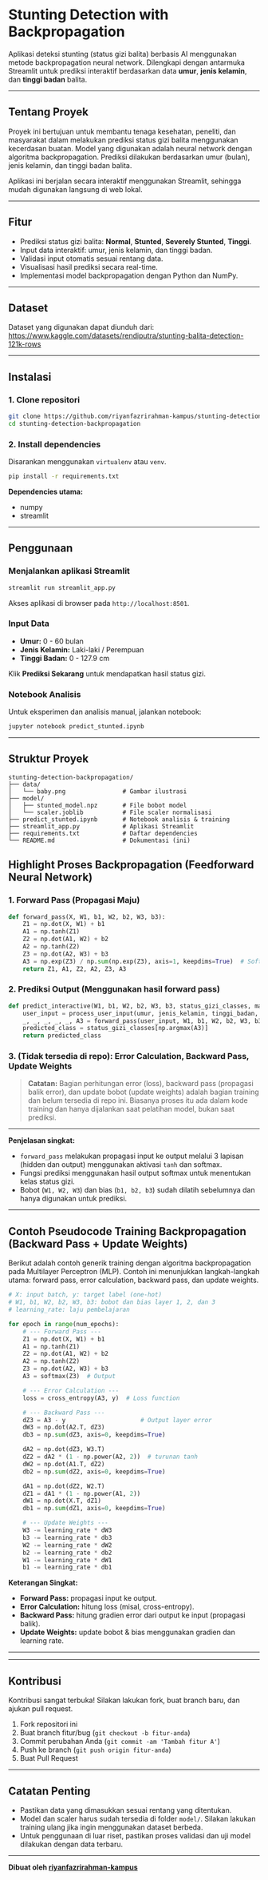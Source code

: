 # Stunting Detection with Backpropagation

Aplikasi deteksi stunting (status gizi balita) berbasis AI menggunakan metode backpropagation neural network. Dilengkapi dengan antarmuka Streamlit untuk prediksi interaktif berdasarkan data **umur**, **jenis kelamin**, dan **tinggi badan** balita.

---

## Tentang Proyek

Proyek ini bertujuan untuk membantu tenaga kesehatan, peneliti, dan masyarakat dalam melakukan prediksi status gizi balita menggunakan kecerdasan buatan. Model yang digunakan adalah neural network dengan algoritma backpropagation. Prediksi dilakukan berdasarkan umur (bulan), jenis kelamin, dan tinggi badan balita.

Aplikasi ini berjalan secara interaktif menggunakan Streamlit, sehingga mudah digunakan langsung di web lokal.

---

## Fitur

- Prediksi status gizi balita: **Normal**, **Stunted**, **Severely Stunted**, **Tinggi**.
- Input data interaktif: umur, jenis kelamin, dan tinggi badan.
- Validasi input otomatis sesuai rentang data.
- Visualisasi hasil prediksi secara real-time.
- Implementasi model backpropagation dengan Python dan NumPy.

---

## Dataset

Dataset yang digunakan dapat diunduh dari:
https://www.kaggle.com/datasets/rendiputra/stunting-balita-detection-121k-rows

---

## Instalasi

### 1. Clone repositori

```bash
git clone https://github.com/riyanfazrirahman-kampus/stunting-detection-backpropagation.git
cd stunting-detection-backpropagation
```

### 2. Install dependencies

Disarankan menggunakan `virtualenv` atau `venv`.

```bash
pip install -r requirements.txt
```

**Dependencies utama:**

- numpy
- streamlit

---

## Penggunaan

### Menjalankan aplikasi Streamlit

```bash
streamlit run streamlit_app.py
```

Akses aplikasi di browser pada `http://localhost:8501`.

### Input Data

- **Umur:** 0 - 60 bulan
- **Jenis Kelamin:** Laki-laki / Perempuan
- **Tinggi Badan:** 0 - 127.9 cm

Klik **Prediksi Sekarang** untuk mendapatkan hasil status gizi.

### Notebook Analisis

Untuk eksperimen dan analisis manual, jalankan notebook:

```bash
jupyter notebook predict_stunted.ipynb
```

---

## Struktur Proyek

```
stunting-detection-backpropagation/
├── data/
│   └── baby.png                # Gambar ilustrasi
├── model/
│   ├── stunted_model.npz       # File bobot model
│   └── scaler.joblib           # File scaler normalisasi
├── predict_stunted.ipynb       # Notebook analisis & training
├── streamlit_app.py            # Aplikasi Streamlit
├── requirements.txt            # Daftar dependencies
└── README.md                   # Dokumentasi (ini)
```

## Highlight Proses Backpropagation (Feedforward Neural Network)

### 1. Forward Pass (Propagasi Maju)

```python
def forward_pass(X, W1, b1, W2, b2, W3, b3):
    Z1 = np.dot(X, W1) + b1
    A1 = np.tanh(Z1)
    Z2 = np.dot(A1, W2) + b2
    A2 = np.tanh(Z2)
    Z3 = np.dot(A2, W3) + b3
    A3 = np.exp(Z3) / np.sum(np.exp(Z3), axis=1, keepdims=True)  # Softmax
    return Z1, A1, Z2, A2, Z3, A3
```

### 2. Prediksi Output (Menggunakan hasil forward pass)

```python
def predict_interactive(W1, b1, W2, b2, W3, b3, status_gizi_classes, max_umur, max_tinggi, umur, jenis_kelamin, tinggi_badan):
    user_input = process_user_input(umur, jenis_kelamin, tinggi_badan, max_umur, max_tinggi)
    _, _, _, _, _, A3 = forward_pass(user_input, W1, b1, W2, b2, W3, b3)
    predicted_class = status_gizi_classes[np.argmax(A3)]
    return predicted_class
```

### 3. **(Tidak tersedia di repo)**: Error Calculation, Backward Pass, Update Weights

> **Catatan:** Bagian perhitungan error (loss), backward pass (propagasi balik error), dan update bobot (update weights) adalah bagian training dan belum tersedia di repo ini. Biasanya proses itu ada dalam kode training dan hanya dijalankan saat pelatihan model, bukan saat prediksi.

---

**Penjelasan singkat:**

- `forward_pass` melakukan propagasi input ke output melalui 3 lapisan (hidden dan output) menggunakan aktivasi `tanh` dan softmax.
- Fungsi prediksi menggunakan hasil output softmax untuk menentukan kelas status gizi.
- Bobot (`W1, W2, W3`) dan bias (`b1, b2, b3`) sudah dilatih sebelumnya dan hanya digunakan untuk prediksi.

---

## Contoh Pseudocode Training Backpropagation (Backward Pass + Update Weights)

Berikut adalah contoh generik training dengan algoritma backpropagation pada Multilayer Perceptron (MLP). Contoh ini menunjukkan langkah-langkah utama: forward pass, error calculation, backward pass, dan update weights.

```python
# X: input batch, y: target label (one-hot)
# W1, b1, W2, b2, W3, b3: bobot dan bias layer 1, 2, dan 3
# learning_rate: laju pembelajaran

for epoch in range(num_epochs):
    # --- Forward Pass ---
    Z1 = np.dot(X, W1) + b1
    A1 = np.tanh(Z1)
    Z2 = np.dot(A1, W2) + b2
    A2 = np.tanh(Z2)
    Z3 = np.dot(A2, W3) + b3
    A3 = softmax(Z3)  # Output

    # --- Error Calculation ---
    loss = cross_entropy(A3, y)  # Loss function

    # --- Backward Pass ---
    dZ3 = A3 - y                     # Output layer error
    dW3 = np.dot(A2.T, dZ3)
    db3 = np.sum(dZ3, axis=0, keepdims=True)

    dA2 = np.dot(dZ3, W3.T)
    dZ2 = dA2 * (1 - np.power(A2, 2))  # turunan tanh
    dW2 = np.dot(A1.T, dZ2)
    db2 = np.sum(dZ2, axis=0, keepdims=True)

    dA1 = np.dot(dZ2, W2.T)
    dZ1 = dA1 * (1 - np.power(A1, 2))
    dW1 = np.dot(X.T, dZ1)
    db1 = np.sum(dZ1, axis=0, keepdims=True)

    # --- Update Weights ---
    W3 -= learning_rate * dW3
    b3 -= learning_rate * db3
    W2 -= learning_rate * dW2
    b2 -= learning_rate * db2
    W1 -= learning_rate * dW1
    b1 -= learning_rate * db1
```

**Keterangan Singkat:**

- **Forward Pass:** propagasi input ke output.
- **Error Calculation:** hitung loss (misal, cross-entropy).
- **Backward Pass:** hitung gradien error dari output ke input (propagasi balik).
- **Update Weights:** update bobot & bias menggunakan gradien dan learning rate.

---

---

## Kontribusi

Kontribusi sangat terbuka! Silakan lakukan fork, buat branch baru, dan ajukan pull request.

1. Fork repositori ini
2. Buat branch fitur/bug (`git checkout -b fitur-anda`)
3. Commit perubahan Anda (`git commit -am 'Tambah fitur A'`)
4. Push ke branch (`git push origin fitur-anda`)
5. Buat Pull Request

---

## Catatan Penting

- Pastikan data yang dimasukkan sesuai rentang yang ditentukan.
- Model dan scaler harus sudah tersedia di folder `model/`. Silakan lakukan training ulang jika ingin menggunakan dataset berbeda.
- Untuk penggunaan di luar riset, pastikan proses validasi dan uji model dilakukan dengan data terbaru.

---

**Dibuat oleh [riyanfazrirahman-kampus](https://github.com/riyanfazrirahman-kampus)**
